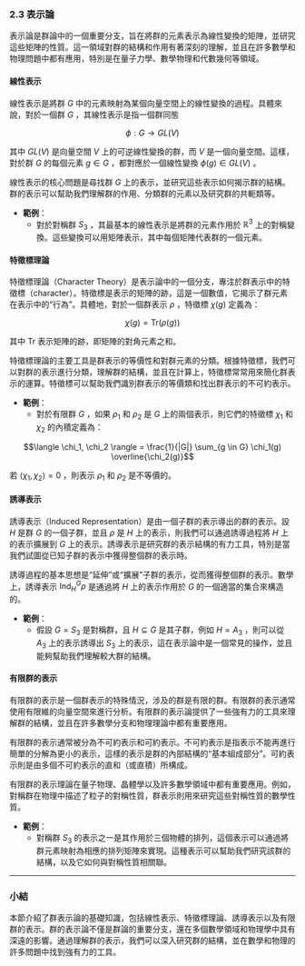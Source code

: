 ### 2.3 表示論

表示論是群論中的一個重要分支，旨在將群的元素表示為線性變換的矩陣，並研究這些矩陣的性質。這一領域對群的結構和作用有著深刻的理解，並且在許多數學和物理問題中都有應用，特別是在量子力學、數學物理和代數幾何等領域。

#### 線性表示

線性表示是將群  $`G`$  中的元素映射為某個向量空間上的線性變換的過程。具體來說，對於一個群  $`G`$ ，其線性表示是指一個群同態

```math
\phi : G \to GL(V)
```

其中  $`GL(V)`$  是向量空間  $`V`$  上的可逆線性變換的群，而  $`V`$  是一個向量空間。這樣，對於群  $`G`$  的每個元素  $`g \in G`$ ，都對應於一個線性變換  $`\phi(g) \in GL(V)`$ 。

線性表示的核心問題是尋找群  $`G`$  上的表示，並研究這些表示如何揭示群的結構。群的表示可以幫助我們理解群的作用、分類群的元素以及研究群的共軛類等。

- **範例**：
  - 對於對稱群  $`S_3`$ ，其最基本的線性表示是將群的元素作用於  $`\mathbb{R}^3`$  上的對稱變換。這些變換可以用矩陣表示，其中每個矩陣代表群的一個元素。

#### 特徵標理論

特徵標理論（Character Theory）是表示論中的一個分支，專注於群表示中的特徵標（character）。特徵標是表示的矩陣的跡，這是一個數值，它揭示了群元素在表示中的“行為”。具體地，對於一個群表示  $`\rho`$ ，特徵標  $`\chi(g)`$  定義為：


```math
\chi(g) = \text{Tr}(\rho(g))
```


其中  $`\text{Tr}`$  表示矩陣的跡，即矩陣的對角元素之和。

特徵標理論的主要工具是群表示的等價性和對群元素的分類。根據特徵標，我們可以對群的表示進行分類，理解群的結構，並且在計算上，特徵標常常用來簡化群表示的運算。特徵標可以幫助我們識別群表示的等價類和找出群表示的不可約表示。

- **範例**：
  - 對於有限群  $`G`$ ，如果  $`\rho_1`$  和  $`\rho_2`$  是  $`G`$  上的兩個表示，則它們的特徵標  $`\chi_1`$  和  $`\chi_2`$  的內積定義為：

  
```math
\langle \chi_1, \chi_2 \rangle = \frac{1}{|G|} \sum_{g \in G} \chi_1(g) \overline{\chi_2(g)}
```

  
  若  $`\langle \chi_1, \chi_2 \rangle = 0`$ ，則表示  $`\rho_1`$  和  $`\rho_2`$  是不等價的。

#### 誘導表示

誘導表示（Induced Representation）是由一個子群的表示導出的群的表示。設  $`H`$  是群  $`G`$  的一個子群，並且  $`\rho`$  是  $`H`$  上的表示，則我們可以通過誘導過程將  $`H`$  上的表示擴展到  $`G`$  上的表示。誘導表示是研究群的表示結構的有力工具，特別是當我們試圖從已知子群的表示中獲得整個群的表示時。

誘導過程的基本思想是“延伸”或“擴展”子群的表示，從而獲得整個群的表示。數學上，誘導表示  $`\text{Ind}_H^G \rho`$  是通過將  $`H`$  上的表示作用於  $`G`$  的一個適當的集合來構造的。

- **範例**：
  - 假設  $`G = S_3`$  是對稱群，且  $`H \subseteq G`$  是其子群，例如  $`H = A_3`$ ，則可以從  $`A_3`$  上的表示誘導出  $`S_3`$  上的表示，這在表示論中是一個常見的操作，並且能夠幫助我們理解較大群的結構。

#### 有限群的表示

有限群的表示是一個群表示的特殊情況，涉及的群是有限的群。有限群的表示通常使用有限維的向量空間來進行分析。有限群的表示論提供了一些強有力的工具來理解群的結構，並且在許多數學分支和物理理論中都有重要應用。

有限群的表示通常被分為不可約表示和可約表示。不可約表示是指表示不能再進行簡單的分解為更小的表示，這樣的表示是群的內部結構的“基本組成部分”。可約表示則是由多個不可約表示的直和（或直積）所構成。

有限群的表示理論在量子物理、晶體學以及許多數學領域中都有重要應用。例如，對稱群在物理中描述了粒子的對稱性質，群表示則用來研究這些對稱性質的數學性質。

- **範例**：
  - 對稱群  $`S_3`$  的表示之一是其作用於三個物體的排列，這個表示可以通過將群元素映射為相應的排列矩陣來實現。這種表示可以幫助我們研究該群的結構，以及它如何與對稱性質相關聯。

---

### 小結

本節介紹了群表示論的基礎知識，包括線性表示、特徵標理論、誘導表示以及有限群的表示。群的表示論不僅是群論的重要分支，還在多個數學領域和物理學中具有深遠的影響。通過理解群的表示，我們可以深入研究群的結構，並在數學和物理的許多問題中找到強有力的工具。